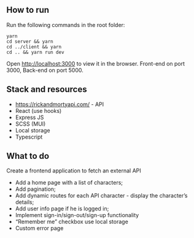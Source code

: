 ## How to run
Run the following commands in the root folder:
```
yarn
cd server && yarn
cd ../client && yarn
cd .. && yarn run dev
```
Open [http://localhost:3000](http://localhost:3000) to view it in the browser. Front-end on port 3000, Back-end on port 5000.

## Stack and resources

* https://rickandmortyapi.com/ - API
* React (use hooks)
* Express JS
* SCSS (MUI)
* Local storage
* Typescript

## What to do

Create a frontend application to fetch an external API
* Add a home page with a list of characters;
* Add pagination;
* Add dynamic routes for each API character - display the character’s details;
* Add user info page if he is logged in;
* Implement sign-in/sign-out/sign-up functionality
* “Remember me” checkbox use local storage
* Custom error page
